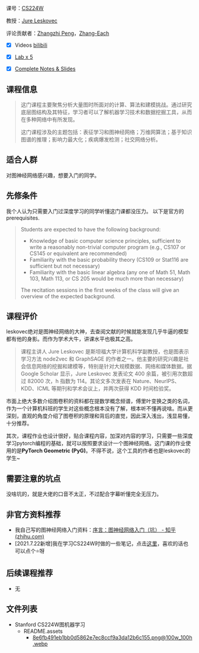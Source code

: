 课号：[CS224W](http://web.stanford.edu/class/cs224w/)

教授：[Jure Leskovec](https://profiles.stanford.edu/jure-leskovec)

评论贡献者：[Zhangzhi Peng](https://github.com/pengzhangzhi/)，[Zhang-Each](https://github.com/Zhang-Each)

- [x] Videos [bilibili](https://www.bilibili.com/video/BV1RZ4y1c7Co/?spm_id_from=333.788.recommend_more_video.0)
- [x] [Lab x 5](http://web.stanford.edu/class/cs224w/projects.html)
- [x] [Complete Notes & Slides](http://web.stanford.edu/class/cs224w/index.html#schedule)

  

## 课程信息

> 这门课程主要聚焦分析大量图时所面对的计算、算法和建模挑战。通过研究底层图结构及其特征，学习者可以了解机器学习技术和数据挖掘工具，从而在多种网络中有所发现。
>
> 这门课程涉及的主题包括：表征学习和图神经网络；万维网算法；基于知识图谱的推理；影响力最大化；疾病爆发检测；社交网络分析。

## 适合人群

对图神经网络感兴趣，想要入门的同学。

## 先修条件

我个人认为只需要入门过深度学习的同学听懂这门课都没压力。 以下是官方的prerequisites.

> Students are expected to have the following background:
>
> - Knowledge of basic computer science principles, sufficient to write a reasonably non-trivial computer program (e.g., CS107 or CS145 or equivalent are recommended)
> - Familiarity with the basic probability theory (CS109 or Stat116 are sufficient but not necessary)
> - Familiarity with the basic linear algebra (any one of Math 51, Math 103, Math 113, or CS 205 would be much more than necessary)
>
> The recitation sessions in the first weeks of the class will give an overview of the expected background.

## 课程评价



leskovec绝对是图神经网络的大神，去查阅文献的时候就能发现几乎牛逼的模型都有他的身影。而作为学术大牛，讲课水平也极其之高。

> 课程主讲人 Jure Leskovec 是斯坦福大学计算机科学副教授，也是图表示学习方法 node2vec 和 GraphSAGE 的作者之一。他主要的研究兴趣是社会信息网络的挖掘和建模等，特别是针对大规模数据、网络和媒体数据。据 Google Scholar 显示，Jure Leskovec 发表论文 400 余篇，被引用次数超过 82000 次，h 指数为 114。其论文多次发表在 Nature、NeurIPS、KDD、ICML 等期刊和学术会议上，并两次获得 KDD 时间检验奖。

市面上绝大多数介绍图卷积的资料都在提数学概念频谱，傅里叶变换之类的名词，作为一个计算机科班的学生对这些概念根本没有了解，根本听不懂再说啥。而从更深刻，直观的角度介绍了图卷积的原理和背后的直觉，因此深入浅出，浅显易懂，十分推荐。

其次，课程作业也设计很好，贴合课程内容，加深对内容的学习，只需要一些深度学习pytorch编程的基础，就可以按照要求设计一个图神经网络。这门课的作业使用的是**PyTorch Geometric (PyG)**。不得不说，这个工具的作者也是leskovec的学生~ 

[
  ](https://link.zhihu.com/?target=https%3A//github.com/rusty1s/pytorch_geometric)

## 需要注意的坑点

没啥坑的，就是大佬的口音不太正，不过配合字幕听懂完全无压力。

## 非官方资料推荐

- 我自己写的图神经网络入门资料：[序言：图神经网络入门（坑） - 知乎 (zhihu.com)](https://zhuanlan.zhihu.com/p/370944518)
- [2021.7.22新增]我在学习CS224W时做的一些笔记，点击[这里](https://github.com/Zhang-Each/Awesome-CS-Course-Learning-Notes/tree/master/cs224w-GraphML%26GNN)，喜欢的话也可以点个⭐呀

## 后续课程推荐

- 无



## 文件列表

- Stanford CS224W图机器学习
    - README.assets
        - [8e6fb491eb1bb0d5862e7ec8ccf9a3da12b6c155.png@100w_100h.webp](https://github.com/conanhujinming/comments-for-awesome-courses/raw/main/./%E4%BA%BA%E5%B7%A5%E6%99%BA%E8%83%BD/Stanford%20CS224W%E5%9B%BE%E6%9C%BA%E5%99%A8%E5%AD%A6%E4%B9%A0/README.assets/8e6fb491eb1bb0d5862e7ec8ccf9a3da12b6c155.png%40100w_100h.webp)
